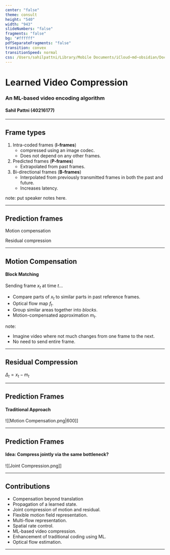 ```yaml
---
center: "false"
theme: consult
height: "540"
width: "943"
slideNumbers: "false"
fragments: "false"
bg: "#ffffff"
pdfSeparateFragments: "false"
transition: convex
transitionSpeed: normal
css: /Users/sahilpattni/Library/Mobile Documents/iCloud~md~obsidian/Documents/Concordia/(COMP 691) Presentation/css/slide-template.css
---
```



# Learned Video Compression
### An ML-based video encoding algorithm
#### Sahil Pattni (40216177)

---
## Frame types
1) Intra-coded frames (**I-frames**)
	+ compressed using an image codec.
	+ Does not depend on any other frames.
2) Predicted frames (**P-frames**)
	+ Extrapolated from past frames.
3) Bi-directional frames (**B-frames**)
	+ Interpolated from previously transmitted frames in both the past and future.
	+ Increases latency.

note: put speaker notes here.

---

## Prediction frames
Motion compensation <!-- element class="fragment" data-fragment-index="1" -->

Residual compression <!-- element class="fragment" data-fragment-index="2" -->

---
## Motion Compensation
<div element class="fragment" data-fragment-index="0">
<h4> Block Matching </h2>

Sending frame $x_t$ at time $t$... 

</div>

+ Compare parts of $x_t$ to similar parts in past reference frames.
+ Optical flow map $f_t$.
+ Group similar areas together into *blocks*.
+ Motion-compensated approximation $m_t$.

note:
- Imagine video where not much changes from one frame to the next.
- No need to send entire frame.

---
## Residual Compression
$\Delta_t = x_t - m_t$

---
## Prediction Frames
#### Traditional Approach
![[Motion Compensation.png|600]]

---
## Prediction Frames
#### Idea: Compress jointly via the same bottleneck?

![[Joint Compression.png]]

---
## Contributions
+ Compensation beyond translation
+ Propagation of a learned state.
+ Joint compression of motion and residual.
+ Flexible motion field representation.
+ Multi-flow representation.
+ Spatial rate control.
+ ML-based video compression.
+ Enhancement of traditional coding using ML.
+ Optical flow estimation.
---
